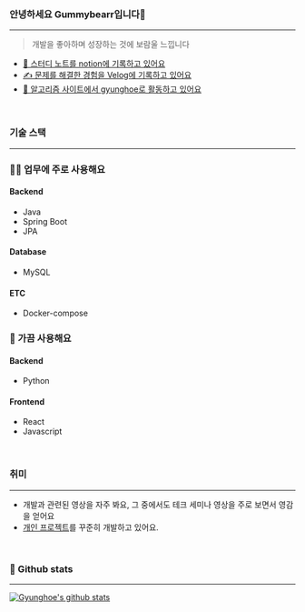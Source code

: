 <!-- [![Hits](https://hits.seeyoufarm.com/api/count/incr/badge.svg?url=https%3A%2F%2Fgithub.com%2FGummybearr&count_bg=%2379C83D&title_bg=%23555555&icon=&icon_color=%23E7E7E7&title=hits&edge_flat=false)](https://hits.seeyoufarm.com) -->

### 안녕하세요 Gummybearr입니다👋
<hr>

> 개발을 좋아하며 성장하는 것에 보람울 느낍니다

* [📑 스터디 노트를 notion에 기록하고 있어요](https://www.notion.so/375d5c7ce35042538e7c11645111c1ba)
* [✍️ 문제를 해결한 경험을 Velog에 기록하고 있어요](https://velog.io/@gyunghoe)
* [🤔 알고리즘 사이트에서 gyunghoe로 활동하고 있어요](https://solved.ac/gyunghoe)

<br/>

### 기술 스택

<hr>

### 🧑‍💻 업무에 주로 사용해요
#### Backend
* Java
* Spring Boot
* JPA

#### Database
* MySQL

#### ETC
* Docker-compose

### 👀 가끔 사용해요
#### Backend
* Python

#### Frontend
* React
* Javascript

<br/>

### 취미
<hr>

* 개발과 관련된 영상을 자주 봐요, 그 중에서도 테크 세미나 영상을 주로 보면서 영감을 얻어요
* [개인 프로젝트](https://github.com/Gummybearr/Recruit_Bot_Skeleton_Code)를 꾸준히 개발하고 있어요. 

<br/>

### 📝 Github stats
<hr>

[![Gyunghoe's github stats](https://github-readme-stats.vercel.app/api?username=Gummybearr&show_icons=true&hide_border=true)](https://github.com/Gummybearr)
<br/>


<!--
**Gummybearr/Gummybearr** is a ✨ _special_ ✨ repository because its `README.md` (this file) appears on your GitHub profile.

Here are some ideas to get you started:

- 🔭 I’m currently working on ...
- 🌱 I’m currently learning ...
- 👯 I’m looking to collaborate on ...
- 🤔 I’m looking for help with ...
- 💬 Ask me about ...
- 📫 How to reach me: ...
- 😄 Pronouns: ...
- ⚡ Fun fact: ...
-->
